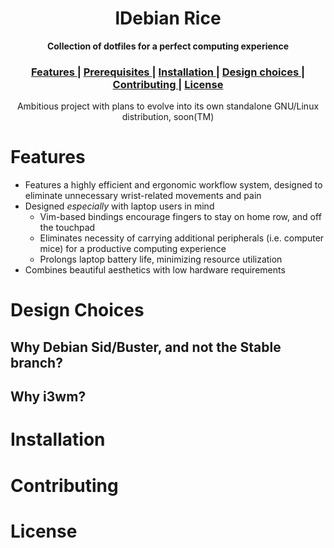 <div align="center"><h1>lDebian Rice</h1></div>

<div align="center">
	<strong>Collection of dotfiles for a perfect computing experience</strong>
</div>

<div align="center">
  <h3>
    <a href="#Features">
		Features
    </a>
    <span> | </span>
    <a href="#Prerequisites">
		Prerequisites
    </a>
    <span> | </span>
    <a href="#Installation">
		Installation
    </a>
    <span> | </span>
    <a href="#Design-choices">
		Design choices
    </a>
    <span> | </span>
    <a href="#Contributing">
		Contributing
    </a>
    <span> | </span>
    <a href="#License">
		License
    </a>
  </h3>
</div>

<div align="center">
	Ambitious project with plans to evolve into its own standalone GNU/Linux distribution, soon(TM)
</div>

# Features

* Features a highly efficient and ergonomic workflow system, designed to eliminate unnecessary wrist-related movements and pain
* Designed *especially* with laptop users in mind
	* Vim-based bindings encourage fingers to stay on home row, and off the touchpad
	* Eliminates necessity of carrying additional peripherals (i.e. computer mice) for a productive computing experience
	* Prolongs laptop battery life, minimizing resource utilization
* Combines beautiful aesthetics with low hardware requirements

# Design Choices

## Why Debian Sid/Buster, and not the Stable branch?

## Why i3wm?

# Installation


# Contributing

# License

